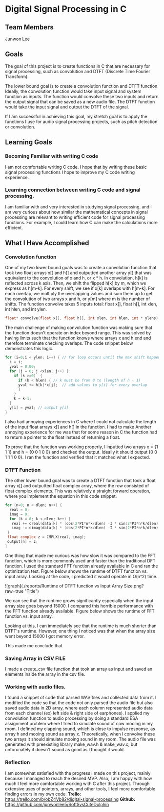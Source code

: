 # Digital Signal Processing in C

## Team Members
Junwon Lee

## Goals

The goal of this project is to create functions in C that are necessary for signal processing, such as convolution and DTFT (Discrete Time Fourier Transform).

The lower bound goal is to create a convolution function and DTFT function. Ideally, the convolution function would take input signal and system function as inputs. The function would convolve these two inputs and return the output signal that can be saved as a new audio file. The DTFT function would take the input signal and output the DTFT of the signal.

If I am successful in achieving this goal, my stretch goal is to apply the functions I use for audio signal processing projects, such as pitch detection or convolution.

## Learning Goals

### Becoming Familiar with writing C code
I am not comfortable writing C code. I hope that by writing these basic signal processing functions I hope to improve my C code writing experience.

### Learning connection between writing C code and signal processing.
I am familiar with and very interested in studying signal processing, and I am very curious about how similar the mathematical concepts in signal processing are relevant to writing efficient code for signal processing functions. For example, I could learn how C can make the calculations more efficient.  

## What I Have Accomplished

### Convolution function
One of my two lower bound goals was to create a convolution function that took two float arrays x[] and h[] and outputted another array y[] that was equivalent to the convolution of x and h, or x * h. In convolution, h[k] is reflected across k axis. Then, we shift the flipped h[k] by m, which we express as h[m-k]. For every shift, we see if x[k] overlaps with h[m-k]. For each overlap, we multiply the overlapping values and sum them up to get the convolution of two arrays x and h, or y[m] where m is the number of shifts. The function convolve takes 5 inputs total: float x[], float h[], int xlen, int hlen, and int ylen.

```C
float* convolve(float x[], float h[], int xlen, int hlen, int * ylens)
```

The main challenge of making convolution function was making sure that the function doesn't operate on index beyond range. This was solved by having limits such that the function knows where arrays x and h end and therefore terminate checking overlaps. The code snippet below demonstrates this logic.

```C
for (i=0;i < ylen; i++) { // for loop occurs until the max shift happens
  k = i;
  yval = 0.00;
  for (j = 0; j <xlen; j++) {
    if (k >=0)  {
      if (k < hlen) { // k must be from 0 to (length of h - 1)
      yval += h[k]*x[j];  // add values to y[i] for every overlap
      }
    }
    k = k-1;
  }
  y[i] = yval; // output y[i]
}

```

I also had annoying experiences in C where I could not calculate the length of the input float arrays x[] and h[] in the function. I had to make Another annoying experience for me was that for some reason in C the function had to return a pointer to the float instead of returning a float.

To prove that the function was working properly, I inputted two arrays x = {1 1 1} and h = {0 0 1 0 0} and checked the output. Ideally it should output {0 0 1 1 1 0 0}. I ran the function and verified that it matched what I expected.



### DTFT Function
The other lower bound goal was to create a DTFT function that took a float array x[] and outputted float complex array, where the row consisted of float complex elements. This was relatively a straight forward operation, where you implement the equation in this code snippet.

```C
for (n=0; n < dlen; n++) {
  real = 0;
  imag = 0;
  for (k = 0; k < dlen; k++) {
   real += creal(data[k] * (cos(2*PI*n*k/dlen) -I * sin(2*PI*n*k/dlen)));
   imag -= cimag(data[k] * (cos(2*PI*n*k/dlen) -I * sin(2*PI*n*k/dlen)));
 }
 float complex z = CMPLX(real, imag);
 output[n] = z;
}
```

One thing that made me curious was how slow it was compared to the FFT function, which is more commonly used and faster than the traditional DFT function. I used the standard FFT function already available in C and ran the optimization test.  Figure below shows the runtime of DTFT function vs. input array. Looking at the code, I predicted it would operate in O(n^2) time.

![graph](./reports/Runtime of DTFT function vs Input Array Size.png?raw=true "Title")

We can see that the runtime grows significantly especially when the input array size goes beyond 15000. I compared this horrible performance with the FFT function already available.  Figure below shows the runtime of FFT function vs. input array.


Looking at this, I can immediately see that the runtime is much shorter than DTFT's runtime. However, one thing I noticed was that when the array size went beyond 15000 I got memory error.

This made me conclude that

### Saving Array in CSV FILE
I made a create_csv file function that took an array as input and saved an elements inside the array in the csv file.

### Working with audio files.

I found a snippet of code that parsed WAV files and collected data from it. I modified the code so that the code not only parsed the audio file but also saved audio data in 2D array, where each column represented audio data from each channel (ex) left side & right side of earphones). I applied my convolution function to audio processing by doing a standard ESA assignment problem where I tried to simulate sound of cow mooing in my room. I defined my clapping sound, which is close to impulse response, as array h and mooing sound as array x. Theoretically, when I convolve these two arrays it should simulate mooing sound in my room. The audio file was generated with preexisting library make_wav.h & make_wav.c, but unforunately it doesn't sound as good as I thought it would.

### Reflection
I am somewhat satisfied with the progress I made on this project, mainly because I managed to reach the desired MVP. Also, I am happy with how much I feel more comfortable working with C after this project. Through extensive uses of pointers, arrays, and other tools, I feel more comfortable finding errors in my own code.
**Trello:** https://trello.com/b/obZ4Vb82/digital-signal-processing
**Github:** https://github.com/junwonlee5/SoftSysCuteDolphin
